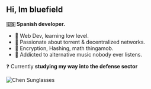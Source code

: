 ## Hi, Im bluefield
**🇪🇸 Spanish developer.**

- 📂 Web Dev, learning low level.
- 🧲 Passionate about torrent & decentralized networks.
- 🔐 Encryption, Hashing, math thingamob.
- 🎻 Addicted to alternative music nobody ever listens.

❓ Currently **studying my way into the defense sector**

![Chen Sunglasses](https://68.media.tumblr.com/bae6877a04f06d34ef9464806c4a7296/tumblr_obwoxdilyJ1u349h5o1_500.gif)

